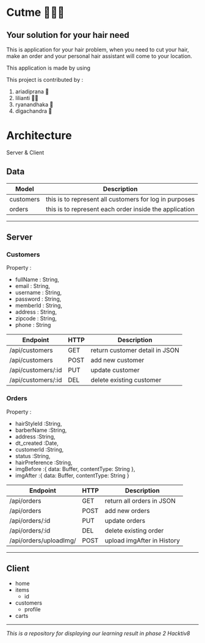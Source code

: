 # Cutme :barber::barber::barber:
## Your solution for your hair need
This is application for your hair problem, when you need to cut your hair, make an order and your personal hair assistant will come to your location.

This application is made by using

This project is contributed by :
1. ariadiprana :construction_worker:
2. lilianti :ok_woman:
3. ryanandhaka :boy:
4. digachandra :bow:

# Architecture
Server & Client

## Data
| Model | Description
|------|----
| customers | this is to represent all customers for log in purposes
| orders | this is to represent each order inside the application
----------------------------------------------------

## Server

### Customers
Property :
- fullName    : String,
- email       : String,
- username    : String,
- password    : String,
- memberId    : String,
- address     : String,
- zipcode     : String,
- phone       : String


|Endpoint|HTTP|Description
|--------|----|-----------
|/api/customers|GET|return customer detail in JSON
|/api/customers|POST| add new customer
|/api/customers/:id|PUT|update customer
|/api/customers/:id|DEL|delete existing customer


### Orders
Property :
- hairStyleId     :String,
- barberName      :String,
- address         :String,
- dt_created      :Date,
- customerId      :String,
- status          :String,
- hairPreference  :String,
- imgBefore       :{ data: Buffer, contentType: String },
- imgAfter        :{ data: Buffer, contentType: String }


|Endpoint|HTTP|Description
|--------|----|-----------
|/api/orders|GET|return all orders in JSON
|/api/orders|POST|add new orders
|/api/orders/:id|PUT|update orders
|/api/orders/:id|DEL|delete existing order
|/api/orders/uploadImg/|POST|upload imgAfter in History

- - -

## Client
- home
- items
  - id
- customers
  - profile
- carts

-------------------------------

*This is a repository for displaying our learning result in phase 2 Hacktiv8*
